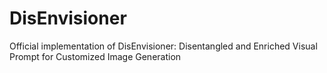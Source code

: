 # DisEnvisioner
Official implementation of DisEnvisioner: Disentangled and Enriched Visual Prompt for Customized Image Generation
